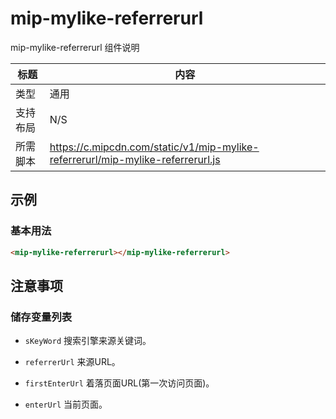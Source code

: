 # mip-mylike-referrerurl

mip-mylike-referrerurl 组件说明

标题|内容
----|----
类型|通用
支持布局|N/S
所需脚本|https://c.mipcdn.com/static/v1/mip-mylike-referrerurl/mip-mylike-referrerurl.js

## 示例

### 基本用法
```html
<mip-mylike-referrerurl></mip-mylike-referrerurl>
```

## 注意事项

### 储存变量列表

- `sKeyWord` 搜索引擎来源关键词。

- `referrerUrl` 来源URL。

- `firstEnterUrl` 着落页面URL(第一次访问页面)。

- `enterUrl` 当前页面。

